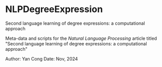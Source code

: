 # NLPDegreeExpression
Second language learning of degree expressions: a computational approach

Meta-data and scripts for the _Natural Language Processing_ article titled "Second language learning of degree expressions: a computational approach"

Author: Yan Cong
Date: Nov, 2024
